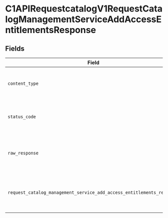 # C1APIRequestcatalogV1RequestCatalogManagementServiceAddAccessEntitlementsResponse


## Fields

| Field                                                                                                                                                                | Type                                                                                                                                                                 | Required                                                                                                                                                             | Description                                                                                                                                                          |
| -------------------------------------------------------------------------------------------------------------------------------------------------------------------- | -------------------------------------------------------------------------------------------------------------------------------------------------------------------- | -------------------------------------------------------------------------------------------------------------------------------------------------------------------- | -------------------------------------------------------------------------------------------------------------------------------------------------------------------- |
| `content_type`                                                                                                                                                       | *str*                                                                                                                                                                | :heavy_check_mark:                                                                                                                                                   | HTTP response content type for this operation                                                                                                                        |
| `status_code`                                                                                                                                                        | *int*                                                                                                                                                                | :heavy_check_mark:                                                                                                                                                   | HTTP response status code for this operation                                                                                                                         |
| `raw_response`                                                                                                                                                       | [requests.Response](https://requests.readthedocs.io/en/latest/api/#requests.Response)                                                                                | :heavy_check_mark:                                                                                                                                                   | Raw HTTP response; suitable for custom response parsing                                                                                                              |
| `request_catalog_management_service_add_access_entitlements_response`                                                                                                | [Optional[shared.RequestCatalogManagementServiceAddAccessEntitlementsResponse]](../../models/shared/requestcatalogmanagementserviceaddaccessentitlementsresponse.md) | :heavy_minus_sign:                                                                                                                                                   | Empty response with a status code indicating success.                                                                                                                |